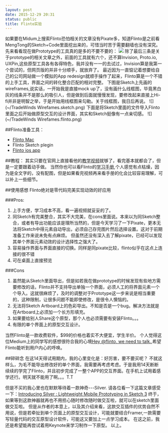 ```yaml
---
layout: post
date: 2015-12-29 20:31
status: public
title: Flinto实验
---
```


如果要在Midum上搜索Flinto恐怕相关的文章没有Pixate多，知道Flinto是之前看MengTong的Sketch+Code里面挖出来的，可惜当时苦于需要翻墙也没有深究。 
先来看看现在做Prototype的工具真的是多的不要不要的： 
![](http://i4.tietuku.com/79e20326e94364d7.png)
除了最后三条是关于prototype的相关文章之外，前面的工具就有六个，还不算Invision, Proto.io,  UXPin,这些原型工具各有各得特色，我并没有一一的去试过，Invision算是我第一个尝试的，但网页版的并非十分顺手，就放弃了。
最近因为一直惦记着想要给自己的公司网站做一个模拟的App redesign就顺手操作了起来，Flinto算是一个不错的上手工具，界面之间的转化整合匹配的相对完整。 
下图是Sketch上先画的wireframes,说实话，一开始我是直接mock up了，没有画什么线框图，毕竟黑白灰的线条并不是那么的吸引人，但是做到后面就慢慢发现，要修改起来直接上Hi-fi并非是明智之举，于是开始用线框图来勾勒。关于线框图，我日后再说。
![](~/TradeWinds Wirefames.sketch.png)
下面是将Sketch里面的文件导入Flinto里面之后开始做原型交互的设计界面，其实和Sketch挺像有一点亲切感。
![](~/TradeWinds Wirefames.flinto.png)

##Flinto准备工具： 
* [Flinto Mac](https://www.flinto.com/mac)
* Flinto Sketch plegin 
* [Flinto ios app](https://itunes.apple.com/us/app/flinto/id972238373) 

##教程：
其实只要在官网上直接看他的[教学视频](https://www.flinto.com/mac/help)就够了，看完基本就都会了，但是一定要跟着动手做。
当然你也可以看Flinto的[学习手册](https://www.flinto.com/mac/documentation/English.lproj/index.html),个人感觉有点枯燥，因为是全文字的，没有配图，但是如果看完视频再来看手册的化会比较容易理解，可以补上一些细节。 

##使用感想
Flinto绝对是零代码完美实现动效的好应用

###Pros:

1. 上手方便，学习成本不高，看一遍视频就妥妥的了。
2. 同Sketch有完美整合，其实不大完美，在cons里面说。本来以为同Sketch整合，或者有导出功能应该是理所当然的，但是今天学习了一下Pixate，更本无法将Sketch中得元素自动导出，必须自己存完图片然后选择设置。这对于前期准备工作来说未免有点麻烦。 但虽然还没有深入去了解pixate，已经可以发现其单个界面元素动效的设计选择性之强大了。
3. 容易操作界面与界面直接的切换。同样是同pixate比较，flinto似乎在这点上连接的很不错
4. 可在桌面上直接预览

###Cons
1. 虽然能从Sketch里面导出，但是如若我在做prototype的时候发现有些地方需要修改的话，Flinto并不支持导出单独一个界面，必须人工的将界面元素一个个导入。这就很麻烦了，及时的调整对于Prototype这一步来说是相当重要的，这种限制，让很多问题不能即使修改，是很令人懊恼的。
2. 无法将Sketch Artboard上的色彩导出。不知是否是一个bug。解决方法就是在Artboard上必须加一个长方形填充。
3. 如果要给别人Share这个原型，那个人也必须需要有安装Flinto。。。
4. 有限的单个界面上的原型交互设计。

当然Flinto是一款收费软件，$99的价格也着实不大便宜，学生半价。
个人觉得这位Medium上的同学写的感想很符合我的心境[Hey @flinto, we need to talk.](https://medium.com/@mpassin/hey-flinto-we-need-to-talk-c4cbeffbc45e#.h1e9q4a5o),希望Flinto能听到用户内心的呼唤。

##碎碎念
在这14天得试用期内，我的心里变化是：好厉害，要不要买呢？ 不就这样么，为毛不能导出修改好的单个界面，我需要再考虑考虑。于是我用14天断断续续的学完了Flinto，并且初步完成了一整个APP的交互界面。在手机上试用着感学还行。明天就不能用了啊。。。T.T

但是不买的我心里也在默默等待着一款神奇---Silver.
请各位看一下这篇文章感受一下：[Introducing Silver : Lightweight Mobile Prototyping in Sketch 3](https://medium.com/swlh/introducing-silver-lightweight-mobile-prototyping-in-sketch-3-cee46d267f1f#.osglriji3)
终于，如果等到这款神器就再也不用担心随时修改随时做交互啦，就可以在sketch里面做交互啦。
但是从作者的本意上，以及其介绍来看，这款交互插件的优势自然不用说，但是若牵扯到单个页面上的原型交互设计，可能就要结合Framer,一款需要写轻量代码的交互原型设计软件，可能这又要加上一点学习成本。
在这之前，我还是希望能再尝试着用Keynote来学习制作一下原型。 
以上。